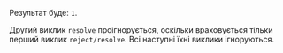 Результат буде: `1`.

Другий виклик `resolve` проігнорується, оскільки враховується тільки перший виклик `reject/resolve`. Всі наступні їхні виклики ігноруються.
